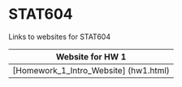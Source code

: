 # STAT604
Links to websites for STAT604

|Website for HW 1|
|:---------------:|
|[Homework_1_Intro_Website] (hw1.html)|
